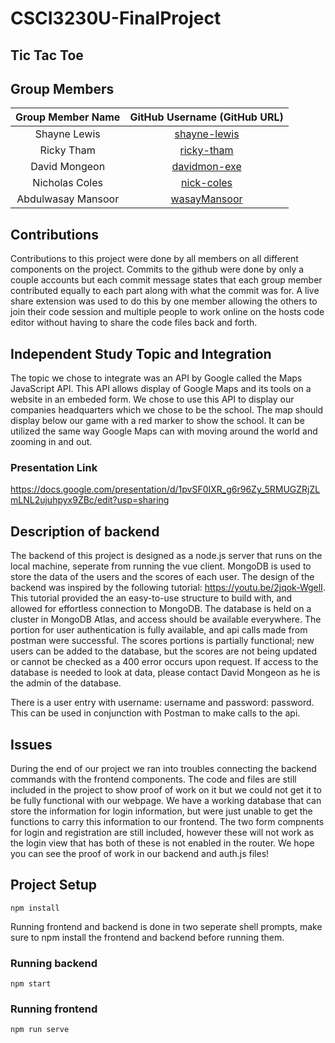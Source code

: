 # CSCI3230U-FinalProject
## Tic Tac Toe

## Group Members
| Group Member Name | GitHub Username (GitHub URL)|
| :------------------------:|:--------------------------------------:|
| Shayne Lewis | [shayne-lewis](https://github.com/shayne-lewis) |
| Ricky Tham | [ricky-tham](https://github.com/ricky-tham) |
| David Mongeon | [davidmon-exe](https://github.com/davidmon-exe) |
| Nicholas Coles | [nick-coles](https://github.com/nick-coles) |
| Abdulwasay Mansoor | [wasayMansoor](https://github.com/wasayMansoor) |

## Contributions
Contributions to this project were done by all members on all different components on the project.
Commits to the github were done by only a couple accounts but each commit message states that each 
group member contributed equally to each part along with what the commit was for. A live share extension
was used to do this by one member allowing the others to join their code session and multiple people to work 
online on the hosts code editor without having to share the code files back and forth.

## Independent Study Topic and Integration
The topic we chose to integrate was an API by Google called the Maps JavaScript API.
This API allows display of Google Maps and its tools on a website in an embeded form.
We chose to use this API to display our companies headquarters which we chose to be the school.
The map should display below our game with a red marker to show the school. It can be utilized the same 
way Google Maps can with moving around the world and zooming in and out.
### Presentation Link
https://docs.google.com/presentation/d/1pvSF0IXR_g6r96Zy_5RMUGZRjZLmLNL2ujuhpyx9ZBc/edit?usp=sharing

## Description of backend
The backend of this project is designed as a node.js server that runs on the local machine, seperate from running the vue client.
MongoDB is used to store the data of the users and the scores of each user. The design of the backend was inspired by the following tutorial: https://youtu.be/2jqok-WgelI. This tutorial provided the an easy-to-use structure to build with, and allowed for effortless connection to MongoDB. 
The database is held on a cluster in MongoDB Atlas, and access should be available everywhere. 
The portion for user authentication is fully available, and api calls made from postman were successful. The scores portions is partially functional; new users can be added to the database, but the scores are not being updated or cannot be checked as a 400 error occurs upon request.
If access to the database is needed to look at data, please contact David Mongeon as he is the admin of the database.

There is a user entry with username: username and password: password. This can be used in conjunction with Postman to make calls to the api.
## Issues
During the end of our project we ran into troubles connecting the backend commands with the frontend components.
The code and files are still included in the project to show proof of work on it but we could not get it to be fully functional with our webpage.
We have a working database that can store the information for login information, but were just unable to get the functions to carry this information to our frontend.
The two form compnents for login and registration are still included, however these will not work as the login view that has both of these is not enabled in the router.
We hope you can see the proof of work in our backend and auth.js files!


## Project Setup
```
npm install
```
Running frontend and backend is done in two seperate shell prompts, make sure to npm install the frontend and backend before running them.
### Running backend
```
npm start
```

### Running frontend
```
npm run serve
```
